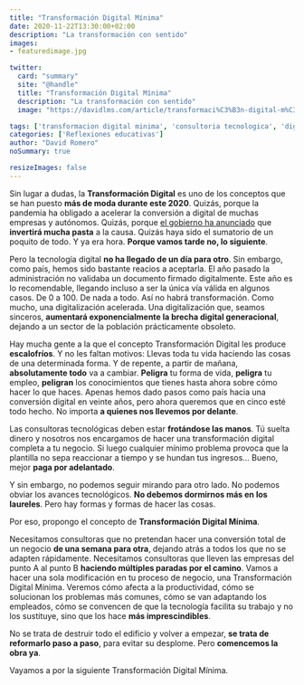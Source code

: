 ```yaml
---
title: "Transformación Digital Mínima"
date: 2020-11-22T13:30:00+02:00
description: "La transformación con sentido"
images:
- featuredimage.jpg

twitter:
  card: "summary"
  site: "@handle"
  title: "Transformación Digital Mínima"
  description: "La transformación con sentido"
  image: "https://davidlms.com/article/transformaci%C3%B3n-digital-m%C3%ADnima/featuredimage.jpg"

tags: ['transformacion digital minima', 'consultoria tecnologica', 'digitalizacion', 'inversion', 'opinion', 'cambio']
categories: ['Reflexiones educativas']
author: "David Romero"
noSummary: true

resizeImages: false
---
```

Sin lugar a dudas, la **Transformación Digital** es uno de los conceptos que se han puesto **más de moda durante este 2020**. Quizás, porque la pandemia ha obligado a acelerar la conversión a digital de muchas empresas y autónomos. Quizás, porque [el gobierno ha anunciado](https://www.europapress.es/economia/noticia-gobierno-movilizara-140000-millones-inversion-publico-privada-cinco-anos-digitalizar-espana-20200723125016.html) que **invertirá mucha pasta** a la causa. Quizás haya sido el sumatorio de un poquito de todo. Y ya era hora. **Porque vamos tarde no, lo siguiente**.

Pero la tecnología digital **no ha llegado de un día para otro**. Sin embargo, como país, hemos sido bastante reacios a aceptarla. El año pasado la administración no validaba un documento firmado digitalmente. Este año es lo recomendable, llegando incluso a ser la única vía válida en algunos casos. De 0 a 100. De nada a todo. Así no habrá transformación. Como mucho, una digitalización acelerada. Una digitalización que, seamos sinceros, **aumentará exponencialmente la brecha digital generacional**, dejando a un sector de la población prácticamente obsoleto.

Hay mucha gente a la que el concepto Transformación Digital les produce **escalofríos**. Y no les faltan motivos: Llevas toda tu vida haciendo las cosas de una determinada forma. Y de repente, a partir de mañana, **absolutamente todo** va a cambiar. **Peligra** tu forma de vida, **peligra** tu empleo, **peligran** los conocimientos que tienes hasta ahora sobre cómo hacer lo que haces. Apenas hemos dado pasos como país hacia una conversión digital en veinte años, pero ahora queremos que en cinco esté todo hecho. No importa **a quienes nos llevemos por delante**.

Las consultoras tecnológicas deben estar **frotándose las manos**. Tú suelta dinero y nosotros nos encargamos de hacer una transformación digital completa a tu negocio. Si luego cualquier mínimo problema provoca que la plantilla no sepa reaccionar a tiempo y se hundan tus ingresos… Bueno, mejor **paga por adelantado**.

Y sin embargo, no podemos seguir mirando para otro lado. No podemos obviar los avances tecnológicos. **No debemos dormirnos más en los laureles**. Pero hay formas y formas de hacer las cosas.

Por eso, propongo el concepto de **Transformación Digital Mínima**. 

Necesitamos consultoras que no pretendan hacer una conversión total de un negocio **de una semana para otra**, dejando atrás a todos los que no se adapten rápidamente. Necesitamos consultoras que lleven las empresas del punto A al punto B **haciendo múltiples paradas por el camino**. Vamos a hacer una sola modificación en tu proceso de negocio, una Transformación Digital Mínima. Veremos cómo afecta a la productividad, cómo se solucionan los problemas más comunes, cómo se van adaptando los empleados, cómo se convencen de que la tecnología facilita su trabajo y no los sustituye, sino que los hace **más imprescindibles**.

No se trata de destruir todo el edificio y volver a empezar, **se trata de reformarlo paso a paso**, para evitar su desplome. Pero **comencemos la obra ya**.

Vayamos a por la siguiente Transformación Digital Mínima.